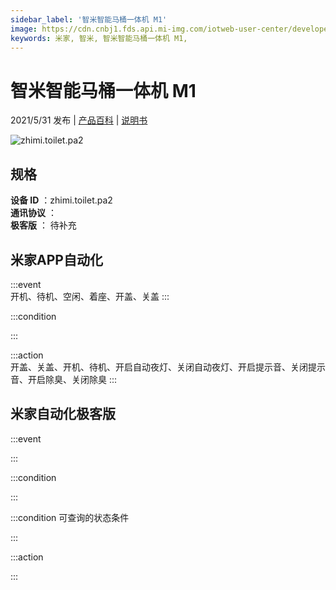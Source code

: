 ```yaml
---
sidebar_label: '智米智能马桶一体机 M1'
image: https://cdn.cnbj1.fds.api.mi-img.com/iotweb-user-center/developer_1679047905910c3K2jJT0.png?GalaxyAccessKeyId=AKVGLQWBOVIRQ3XLEW&Expires=9223372036854775807&Signature=mwR3zaHmVuHELcJxzLftQ9U/yX4=
keywords: 米家, 智米, 智米智能马桶一体机 M1, 
---
```

# 智米智能马桶一体机 M1

2021/5/31 发布 | [产品百科](https://home.mi.com/webapp/content/baike/product/index.html?model=zhimi.toilet.pa2/) | [说明书](https://home.mi.com/views/introduction.html?model=zhimi.toilet.pa2&region=cn)

![zhimi.toilet.pa2](https://cdn.cnbj1.fds.api.mi-img.com/iotweb-user-center/developer_1679047905910c3K2jJT0.png?GalaxyAccessKeyId=AKVGLQWBOVIRQ3XLEW&Expires=9223372036854775807&Signature=mwR3zaHmVuHELcJxzLftQ9U/yX4=)

## 规格  
> 
**设备 ID** ：zhimi.toilet.pa2  
**通讯协议** ：  
**极客版**  ： 待补充 


## 米家APP自动化  

:::event  
开机、待机、空闲、着座、开盖、关盖
:::

:::condition  

:::

:::action   
开盖、关盖、开机、待机、开启自动夜灯、关闭自动夜灯、开启提示音、关闭提示音、开启除臭、关闭除臭
:::

## 米家自动化极客版  

:::event  

:::

:::condition  

:::

:::condition 可查询的状态条件  

:::

:::action  

:::

        
